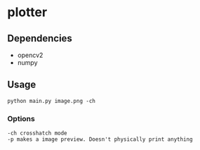 # plotter
## Dependencies
* opencv2
* numpy

## Usage
```
python main.py image.png -ch
```

### Options
```
-ch crosshatch mode
-p makes a image preview. Doesn't physically print anything
```
